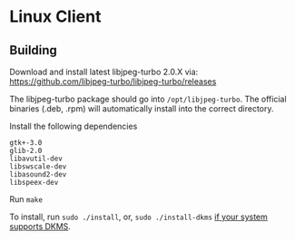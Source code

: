 Linux Client
========

## Building

Download and install latest libjpeg-turbo 2.0.X via:
https://github.com/libjpeg-turbo/libjpeg-turbo/releases

The libjpeg-turbo package should go into `/opt/libjpeg-turbo`.
The official binaries (.deb, .rpm) will automatically install into the correct directory.

Install the following dependencies
```
gtk+-3.0
glib-2.0
libavutil-dev
libswscale-dev
libasound2-dev
libspeex-dev
```

Run `make`

To install, run `sudo ./install`, or, `sudo ./install-dkms` [if your system supports DKMS](./README-DKMS.md).
